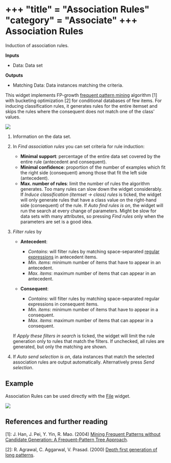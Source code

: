 +++
"title" = "Association Rules"
"category" = "Associate"
+++
Association Rules
=================

Induction of association rules.

**Inputs**

- Data: Data set

**Outputs**

- Matching Data: Data instances matching the criteria.

This widget implements FP-growth [frequent pattern mining](https://en.wikipedia.org/wiki/Association_rule_learning) algorithm [1] with bucketing optimization [2] for conditional databases of few items. For inducing classification rules, it generates rules for the entire itemset and skips the rules where the consequent does not match one of the class' values.

![](../images/association-rules-stamped.png)

1. Information on the data set.
2. In *Find association rules* you can set criteria for rule induction:
   - **Minimal support**: percentage of the entire data set covered by the entire rule (antecedent and consequent).
   - **Minimal confidence**: proportion of the number of examples which fit the right side (consequent) among those that fit the left side (antecedent).
   - **Max. number of rules**: limit the number of rules the algorithm generates. Too many rules can slow down the widget considerably.
   If *Induce classification (itemset → class) rules* is ticked, the widget will only generate rules that have a class value on the right-hand side (consequent) of the rule.
   If *Auto find rules is on*, the widget will run the search at every change of parameters. Might be slow for data sets with many attributes, so pressing *Find rules* only when the parameters are set is a good idea.
3. *Filter rules* by

   - **Antecedent**:
      - *Contains*: will filter rules by matching space-separated [regular expressions](https://en.wikipedia.org/wiki/Regular_expression) in antecedent items.
      - *Min. items*: minimum number of items that have to appear in an antecedent.
      - *Max. items*: maximum number of items that can appear in an antecedent.

   - **Consequent**:
      - *Contains*: will filter rules by matching space-separated regular expressions in consequent items.
      - *Min. items*: minimum number of items that have to appear in a consequent.
      - *Max. items*: maximum number of items that can appear in a consequent.

   If *Apply these filters in search* is ticked, the widget will limit the rule generation only to rules that match the filters. If unchecked, all rules are generated, but only the matching are shown.

4. If *Auto send selection is on*, data instances that match the selected association rules are output automatically. Alternatively press *Send selection*.

Example
-------

Association Rules can be used directly with the [File](https://orange3.readthedocs.io/projects/orange-visual-programming/en/latest/widgets/data/file.html) widget.

![](../images/association-rules-example1.png)

References and further reading
------------------------------

[1]: J. Han, J. Pei, Y. Yin, R. Mao. (2004) [Mining Frequent Patterns without Candidate Generation: A Frequent-Pattern Tree Approach](https://www.cs.sfu.ca/~jpei/publications/dami03_fpgrowth.pdf).

[2]: R. Agrawal, C. Aggarwal, V. Prasad. (2000) [Depth first generation of long patterns](http://www.cs.tau.ac.il/~fiat/dmsem03/Depth%20First%20Generation%20of%20Long%20Patterns%20-%202000.pdf).
